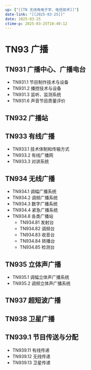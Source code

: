 ```yaml
---
up: ["[[TN 无线电电子学、电信技术]]"]
date-link: "[[2025-03-25]]"
date: 2025-03-25
ctime-p: 2025-03-25T10:40:12
---
```


# TN93 广播

## TN931 广播中心、广播电台

- TN931.1 节目制作技术与设备
- TN931.2 播控技术与设备
- TN931.3 监听、监测系统
- TN931.6 声音节目质量评价

## TN932 广播站

## TN933 有线广播

- TN933.1 技术体制和传输方式
- TN933.2 有线广播网
- TN933.3 对讲系统

## TN934 无线广播

- TN934.1 调幅广播系统
- TN934.2 调频广播系统
- TN934.3 数字广播系统
- TN934.4 紧急广播系统
- TN934.8 各类广播站
	- TN934.81 发射台
	- TN934.82 调频台
	- TN934.83 收音台
	- TN934.84 转播台
	- TN934.85 检测台

## TN935 立体声广播

- TN935.1 调幅立体声广播系统
- TN935.2 调频立体声广播系统

## TN937 超短波广播

## TN938 卫星广播

## TN939.1 节目传送与分配

- TN939.11 有线传递
- TN939.12 无线传递
- TN939.13 卫星传递
